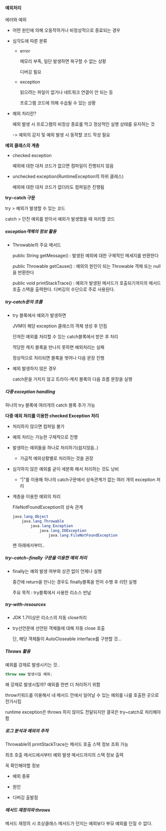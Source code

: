 #### 예외처리

에러와 예외

- 어떤 원인에 의해 오동작하거나 비정상적으로 종료되는 경우

- 심각도에 따른 분류
  
  - error
    
    메모리 부족, 일단 발생하면 복구할 수 없는 상황
    
    디버깅 필요
  
  - exception
    
    읽으려는 파일이 없거나 네트워크 연결이 안 되는 등
    
    프로그램 코드에 의해 수습될 수 있는 상황

- 예외 처리란?
  
  예외 발생 시 프로그램의 비정상 종료를 막고 정상적인 실행 상태를 유지하는 것
  
  -> 예외의 감지 및 예외 발생 시 동작할 코드 작성 필요



**예외 클래스의 계층**

- checked exception
  
  예외에 대한 대처 코드가 없으면 컴파일이 진행되지 않음

- unchecked exception(RuntimeException의 하위 클래스)
  
  예외에 대한 대처 코드가 없더라도 컴파일은 진행됨



**try~catch 구문**

try > 예외가 발생할 수 있는 코드

catch > 던진 예외를 받아서 예외가 발생했을 때 처리할 코드



##### exception객체의 정보 활용

- Throwable의 주요 메서드
  
  public String getMessage() : 발생된 예외에 대한 구체적인 메세지를 반환한다
  
  public Throwable getCause() : 예외의 원인이 되는 Throwable 객체 또는 null을 반환한다
  
  public void printStackTrace() : 예외가 발생된 메서드가 호출되기까지의 메서드 호출 스택을 출력한다. 디버깅의 수단으로 주로 사용된다.



##### try-catch문의 흐름

- try 블록에서 예외가 발생하면
  
  JVM이 해당 exception 클래스의 객체 생성 후 던짐
  
  던져진 예외를 처리할 수 있는 catch블록에서 받은 후 처리
  
  적당한 캐치 블록을 만나지 못하면 예외처리는 실패
  
  정상적으로 처리되면 블록을 벗어나 다음 문장 진행

- 예외 발생하지 않은 경우
  
  catch문을 거치지 않고  트라이-캐치 블록의 다음 흐름 문장을 실행



##### 다중 exception handling

하나의 try 블록에 여러개의 catch 블록 추가 가능



**다중 예외 처리를 이용한 checked Exception 처리**

- 처리하지 않으면 컴파일 불가

- 예외 처리는 가능한 구체적으로 진행

- 발생하는 예외들을 하나로 처리하기(쉽지않음..)
  
  - 가급적 예외상황별로 처리하는 것을 권장

- 심각하지 않은 예외를 굳이 세분화 해서 처리하는 것도 낭비
  
  - "|"를 이용해 하나의 catch구문에서 상속관계가 없는 여러 개의 exception 처리

- 계층을 이용한 예외의 처리
  
  FileNotFoundException의 상속 관계
  
  ```java
  java.lang.Object
      java.lang.Throwable
          java.lang.Exception
              java.lang.IOException
                  java.lang.FileNotFoundException
  ```
  
  맨 아래에서부터..



##### try~catch~finally 구문을 이용한 예외 처리

- finally는 예외 발생 여부와 상관 없이 언제나 실행
  
  중간에 return을 만나는 경우도 finally블록을 먼저 수행 후 리턴 실행
  
  주요 목적 : try블록에서 사용한 리소스 반납



##### try-with-resources

- JDK 1.7이상은 리소스의 자동 close처리

- try선언문에 선언된 객체들에 대해 자동 close 호출
  
  단, 해당 객체들이 AutoCloseable interface를 구현할 것...



##### Throws 활용

예외를 강제로 발생시키는 것..

```java
throw new 발생시킬 예외; 
```

왜 강제로 발생시킬까? 예외를 한번 더 처리하기 위함

throw키워드를 이용해서 내 메서드 안에서 일어날 수 있는 예외를 나를 호출한 곳으로 전가시킴

runtime exception은 throws 하지 않아도 전달되지만 결국은 try~catch로 처리해야 함



##### 로그 분석과 예외의 추적

Throwable의 printStackTrace는 메서드 호출 스택 정보 조회 가능

최초 호출 메서드에서부터 예외 발생 메서드까지의 스택 정보 출력

꼭 확인해야할 정보

- 예외 종류

- 원인

- 디버깅 출발점



##### 메서드 재정의와 throws

메서드 재정의 시 조상클래스 메서드가 던지는 예외보다 부모 예외를 던질 수 없다.


